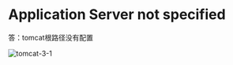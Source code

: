 # Application Server not specified

答：tomcat根路径没有配置

![tomcat-3-1](https://s2.ax1x.com/2020/01/08/l2ik4K.png)
